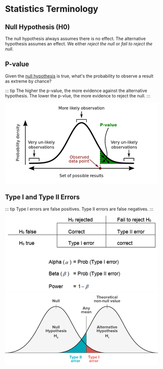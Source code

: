 # Statistics Terminology

## Null Hypothesis (H0)

The null hypothesis always assumes there is no effect. The alternative hypothesis assumes an effect. We either _reject the null_ or _fail to reject the null_.

## P-value

Given the [null hypothesis](#null-hypothesis-h0) is true, what's the probability to observe a result as extreme by chance?

::: tip
The higher the p-value, the more evidence against the alternative hypothesis.
The lower the p-vlue, the more evidence to reject the null.
:::

![Visualization of p values in a distribution](./assets/p-value.png)

## Type I and Type II Errors

::: tip
Type I errors are false positives. Type II errors are false negatives.
:::

![Table](./assets/error-table.png)
![Error distributino](./assets/error-dist.png)
